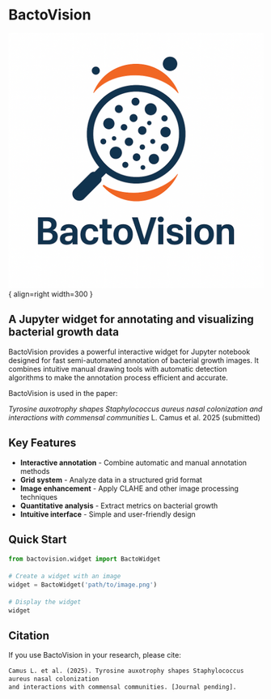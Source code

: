 # BactoVision

![BactoVision](images/bactovision-logo.png){ align=right width=300 }

## A Jupyter widget for annotating and visualizing bacterial growth data

BactoVision provides a powerful interactive widget for Jupyter notebook designed for fast semi-automated annotation of bacterial growth images. It combines intuitive manual drawing tools with automatic detection algorithms to make the annotation process efficient and accurate.

BactoVision is used in the paper:

_Tyrosine auxotrophy shapes Staphylococcus aureus nasal colonization and interactions with commensal communities_ L. Camus et al. 2025 (submitted)

## Key Features

- **Interactive annotation** - Combine automatic and manual annotation methods
- **Grid system** - Analyze data in a structured grid format
- **Image enhancement** - Apply CLAHE and other image processing techniques
- **Quantitative analysis** - Extract metrics on bacterial growth
- **Intuitive interface** - Simple and user-friendly design

## Quick Start

```python
from bactovision.widget import BactoWidget

# Create a widget with an image
widget = BactoWidget('path/to/image.png')

# Display the widget
widget
```

## Citation

If you use BactoVision in your research, please cite:

```
Camus L. et al. (2025). Tyrosine auxotrophy shapes Staphylococcus aureus nasal colonization 
and interactions with commensal communities. [Journal pending].
```
